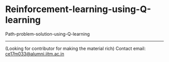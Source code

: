 # Reinforcement-learning-using-Q-learning
Path-problem-solution-using-Q-learning

---
(Looking for contributor for making the material rich)
Contact email: ce17m033@alumni.iitm.ac.in
